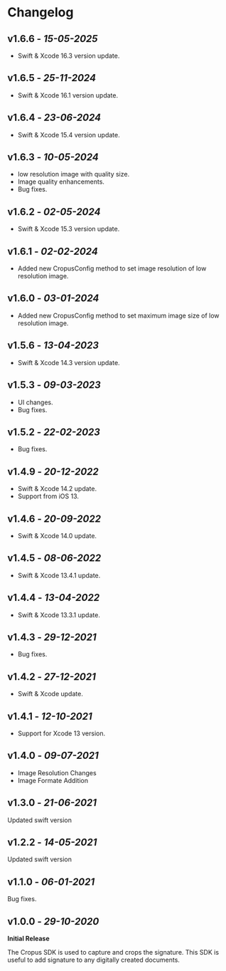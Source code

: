 # Changelog
## **v1.6.6** - *15-05-2025*
- Swift & Xcode 16.3 version update.

## **v1.6.5** - *25-11-2024*
- Swift & Xcode 16.1 version update.

## **v1.6.4** - *23-06-2024*
- Swift & Xcode 15.4 version update.
  
## **v1.6.3** - *10-05-2024*
- low resolution image with quality size.
- Image quality enhancements.
- Bug fixes.
  
## **v1.6.2** - *02-05-2024*
- Swift & Xcode 15.3 version update.
  
## **v1.6.1** - *02-02-2024*
- Added new CropusConfig method to set image resolution of low resolution image.

## **v1.6.0** - *03-01-2024*
- Added new CropusConfig method to set maximum image size of low resolution image.

## **v1.5.6** - *13-04-2023*
- Swift & Xcode 14.3 version update.

## **v1.5.3** - *09-03-2023*
- UI changes.
- Bug fixes.

## **v1.5.2** - *22-02-2023*
- Bug fixes.

## **v1.4.9** - *20-12-2022*
- Swift & Xcode 14.2 update.
- Support from iOS 13.

## **v1.4.6** - *20-09-2022*
- Swift & Xcode 14.0 update.

## **v1.4.5** - *08-06-2022*
- Swift & Xcode 13.4.1 update.

## **v1.4.4** - *13-04-2022*
- Swift & Xcode 13.3.1 update.

## **v1.4.3** - *29-12-2021*
- Bug fixes.

## **v1.4.2** - *27-12-2021*
- Swift & Xcode update.

## **v1.4.1** - *12-10-2021*
- Support for Xcode 13 version.

## **v1.4.0** - *09-07-2021*
 - Image Resolution Changes 
 - Image Formate Addition

## **v1.3.0** - *21-06-2021*
 Updated swift version
 
## **v1.2.2** - *14-05-2021*
 Updated swift version

## **v1.1.0** - *06-01-2021*
 
Bug fixes.

## **v1.0.0** - *29-10-2020*
 **Initial Release**
 
The Cropus SDK is used to capture and crops the signature. This SDK is useful to add signature to any digitally created documents.

